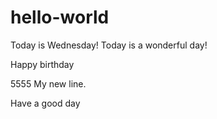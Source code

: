 # hello-world
Today is Wednesday!
Today is a wonderful day!

Happy birthday

5555
My new line.


Have a good day